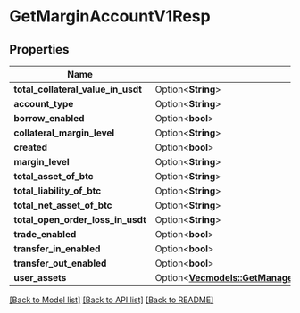 # GetMarginAccountV1Resp

## Properties

Name | Type | Description | Notes
------------ | ------------- | ------------- | -------------
**total_collateral_value_in_usdt** | Option<**String**> |  | [optional]
**account_type** | Option<**String**> |  | [optional]
**borrow_enabled** | Option<**bool**> |  | [optional]
**collateral_margin_level** | Option<**String**> |  | [optional]
**created** | Option<**bool**> |  | [optional]
**margin_level** | Option<**String**> |  | [optional]
**total_asset_of_btc** | Option<**String**> |  | [optional]
**total_liability_of_btc** | Option<**String**> |  | [optional]
**total_net_asset_of_btc** | Option<**String**> |  | [optional]
**total_open_order_loss_in_usdt** | Option<**String**> |  | [optional]
**trade_enabled** | Option<**bool**> |  | [optional]
**transfer_in_enabled** | Option<**bool**> |  | [optional]
**transfer_out_enabled** | Option<**bool**> |  | [optional]
**user_assets** | Option<[**Vec<models::GetManagedSubaccountMarginAssetV1RespUserAssetsInner>**](GetManagedSubaccountMarginAssetV1Resp_userAssets_inner.md)> |  | [optional]

[[Back to Model list]](../README.md#documentation-for-models) [[Back to API list]](../README.md#documentation-for-api-endpoints) [[Back to README]](../README.md)


